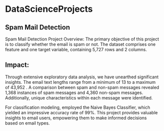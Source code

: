 # DataScienceProjects
## Spam Mail Detection
Spam Mail Detection
Project Overview:
The primary objective of this project is to classify whether the email is spam or not. The dataset comprises one feature and one target variable, containing 5,727 rows and 2 columns.

## Impact:
Through extensive exploratory data analysis, we have unearthed significant insights. The email text lengths range from a minimum of 13  to a maximum of 43,952 . A comparison between spam and non-spam messages revealed 1,368 instances of spam messages and 4,360 non-spam messages. Additionally, unique characteristics within each message were identified.

For classification modeling,  employed the Naive Bayes Classifier, which yielded an impressive accuracy rate of 99%. This project provides valuable insights to email users, empowering them to make informed decisions based on email types.
